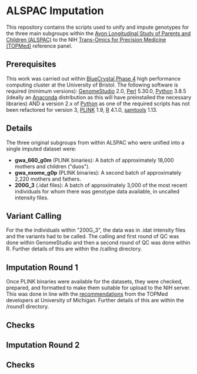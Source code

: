 # ALSPAC Imputation

This repository contains the scripts used to unify and impute genotypes for the three main subgroups within the [Avon Longitudinal Study of Parents and Children (ALSPAC)][alspac] to the NIH [Trans-Omics for Precision Medicine (TOPMed)][topmed] reference panel.

## Prerequisites

This work was carried out within [BlueCrystal Phase 4][bc4] high performance computing cluster at the University of Bristol. The following software is required (minimum versions): [GenomeStudio][genomestudio] 2.0, [Perl][perl] 5.30.0, [Python][python] 3.8.5 (ideally an [Anaconda][anaconda] distribution as this will have preinstalled the necessary libraries) AND a version 2.x of [Python][python] as one of the required scripts has not been refactored for version 3, [PLINK][plink] 1.9, [R][r] 4.1.0, [samtools][samtools] 1.13.

## Details

The three original subgroups from within ALSPAC who were unified into a single imputed dataset were:

* **gwa_660_g0m** (PLINK binaries): A batch of approximately 18,000 mothers and children ("duos").
* **gwa_exome_g0p** (PLINK binaries): A second batch of approximately 2,220 mothers and fathers.
* **200G_3** (.idat files): A batch of approximately 3,000 of the most recent individuals for whom there was genotype data available, in uncalled intensity files.

## Variant Calling

For the the individuals within "200G_3", the data was in .idat intensity files and the variants had to be called. The calling and first round of QC was done within GenomeStudio and then a second round of QC was done within R. Further details of this are within the /calling directory.

## Imputation Round 1

Once PLINK binaries were available for the datasets, they were checked, prepared, and formatted to make them suitable for upload to the NIH server. This was done in line with the [recommendations][topmed_doc] from the TOPMed developers at University of Michigan. Further details of this are within the /round1 directory.

## Checks

## Imputation Round 2

## Checks

[alspac]: http://www.bristol.ac.uk/alspac/
[anaconda]: https://www.anaconda.com/
[bc4]: https://www.acrc.bris.ac.uk/acrc/phase4.htm
[genomestudio]: https://emea.support.illumina.com/array/array_software/genomestudio/downloads.html
[perl]: https://www.perl.org/
[python]: https://www.python.org/
[plink]: https://www.cog-genomics.org/plink/
[r]: https://cran.r-project.org/bin/windows/base/
[samtools]: http://www.htslib.org/
[topmed]: https://imputation.biodatacatalyst.nhlbi.nih.gov/
[topmed_doc]: https://topmedimpute.readthedocs.io/en/latest/
